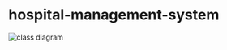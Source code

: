 # hospital-management-system
![class diagram](https://github.com/BaselSalman/hospital-management-system/assets/107203501/3bb25700-9eda-449d-a56b-ac203f31a05a)
